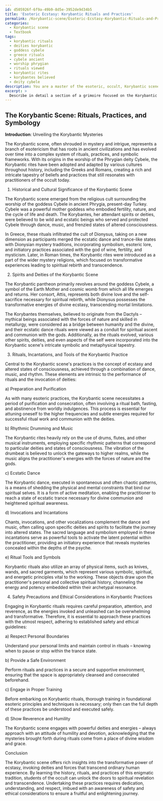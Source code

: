 ```yaml
---
id: d505926f-6f9a-49b9-8d5e-3952de9d34b5
title: 'Esoteric Ecstasy: Korybantic Rituals and Practices'
permalink: /Korybantic-scene/Esoteric-Ecstasy-Korybantic-Rituals-and-Practices/
categories:
  - Korybantic scene
  - Textbook
tags:
  - korybantic rituals
  - deities korybantic
  - goddess cybele
  - greece rituals
  - cybele ancient
  - worship phrygian
  - rituals viewed
  - korybantic rites
  - korybantes believed
  - deity cybele
description: You are a master of the esoteric, occult, Korybantic scene and education, you have written many textbooks on the subject in ways that provide students with rich and deep understanding of the subject. You are being asked to write textbook-like sections on a topic and you do it with full context, explainability, and reliability in accuracy to the true facts of the topic at hand, in a textbook style that a student would easily be able to learn from, in a rich, engaging, and contextual way. Always include relevant context (such as formulas and history), related concepts, and in a way that someone can gain deep insights from.
excerpt: > 
  Describe in detail a section of a grimoire focused on the Korybantic scene, its rituals, and practices. Elaborate on its historical and cultural significance, the various spirits or deities associated with it, and outline essential rituals, incantations, and tools a student must master to gain a deep understanding of this occult domain. Additionally, provide instructions and guidance on safety precautions and ethical considerations when engaging in Korybantic practices.
---
```


## The Korybantic Scene: Rituals, Practices, and Symbology

**Introduction**: Unveiling the Korybantic Mysteries

The Korybantic scene, often shrouded in mystery and intrigue, represents a branch of esotericism that has roots in ancient civilizations and has evolved over time into a complex system of rituals, practices, and symbolic frameworks. With its origins in the worship of the Phrygian deity Cybele, the Korybantic rites have been adopted and adapted by various cultures throughout history, including the Greeks and Romans, creating a rich and intricate tapestry of beliefs and practices that still resonates with practitioners of the occult today.

1. Historical and Cultural Significance of the Korybantic Scene

The Korybantic scene emerged from the religious cult surrounding the worship of the goddess Cybele in ancient Phrygia, present-day Turkey. Cybele was a powerful mother goddess who embodied fertility, nature, and the cycle of life and death. The Korybantes, her attendant spirits or deities, were believed to be wild and ecstatic beings who served and protected Cybele through dance, music, and frenzied states of altered consciousness. 

In Greece, these rituals infiltrated the cult of Dionysus, taking on a new dimension as participants merged the ecstatic dance and trance-like states with Dionysian mystery traditions, incorporating symbolism, esoteric lore, and initiatory practices associated with the god of wine, fertility, and mysticism. Later, in Roman times, the Korybantic rites were introduced as a part of the wider mystery religions, which focused on transformative experiences leading to spiritual rebirth and transcendence.

2. Spirits and Deities of the Korybantic Scene

The Korybantic pantheon primarily revolves around the goddess Cybele, a symbol of the Earth Mother and cosmic womb from which all life emerges and returns. Her consort, Attis, represents both divine love and the self-sacrifice necessary for spiritual rebirth, while Dionysus possesses the transformative energies of divine ecstasy, transcending mortal limitations.

The Korybantes themselves, believed to originate from the Dactyls – mythical beings associated with the forces of nature and skilled in metallurgy, were considered as a bridge between humanity and the divine, and their ecstatic dance rituals were viewed as a conduit for spiritual ascent and communion with the gods. Additionally, as the rituals evolved, various other spirits, deities, and even aspects of the self were incorporated into the Korybantic scene's intricate symbolic and metaphysical tapestry.

3. Rituals, Incantations, and Tools of the Korybantic Practice

Central to the Korybantic scene's practices is the concept of ecstasy and altered states of consciousness, achieved through a combination of dance, music, and rhythm. These elements are intrinsic to the performance of rituals and the invocation of deities:

a) Preparation and Purification

As with many esoteric practices, the Korybantic scene necessitates a period of purification and consecration, often involving a ritual bath, fasting, and abstinence from worldly indulgences. This process is essential for attuning oneself to the higher frequencies and subtle energies required for successful ritual work and communion with the deities.

b) Rhythmic Drumming and Music

The Korybantic rites heavily rely on the use of drums, flutes, and other musical instruments, employing specific rhythmic patterns that correspond to particular deities and states of consciousness. The vibration of the drumbeat is believed to unlock the gateways to higher realms, while the music aligns the practitioner's energies with the forces of nature and the gods.

c) Ecstatic Dance

The Korybantic dance, executed in spontaneous and often chaotic patterns, is a means of shedding the physical and mental constraints that bind our spiritual selves. It is a form of active meditation, enabling the practitioner to reach a state of ecstatic trance necessary for divine communion and heightened spiritual awareness.

d) Invocations and Incantations

Chants, invocations, and other vocalizations complement the dance and music, often calling upon specific deities and spirits to facilitate the journey into altered states. The sacred language and symbolism employed in these incantations serve as powerful tools to activate the latent potential within the practitioner, providing an initiatory experience that reveals mysteries concealed within the depths of the psyche.

e) Ritual Tools and Symbols

Korybantic rituals also utilize an array of physical items, such as knives, wands, and sacred garments, which represent various symbolic, spiritual, and energetic principles vital to the working. These objects draw upon the practitioner's personal and collective spiritual history, channeling the energy and potency embedded within their archetypal resonance.

4. Safety Precautions and Ethical Considerations in Korybantic Practices

Engaging in Korybantic rituals requires careful preparation, attention, and reverence, as the energies invoked and unleashed can be overwhelming and transformative. Therefore, it is essential to approach these practices with the utmost respect, adhering to established safety and ethical guidelines:

a) Respect Personal Boundaries

Understand your personal limits and maintain control in rituals – knowing when to pause or stop within the trance state.

b) Provide a Safe Environment

Perform rituals and practices in a secure and supportive environment, ensuring that the space is appropriately cleansed and consecrated beforehand.

c) Engage in Proper Training

Before embarking on Korybantic rituals, thorough training in foundational esoteric principles and techniques is necessary; only then can the full depth of these practices be understood and executed safely.

d) Show Reverence and Humility

The Korybantic scene engages with powerful deities and energies – always approach with an attitude of humility and devotion, acknowledging that the mysteries brought forth during rituals come from a place of divine wisdom and grace.

Conclusion

The Korybantic scene offers rich insights into the transformative power of ecstasy, invoking deities and forces that transcend ordinary human experience. By learning the history, rituals, and practices of this enigmatic tradition, students of the occult can unlock the doors to spiritual revelation and transcendence. Undertaking these practices requires dedication, understanding, and respect, imbued with an awareness of safety and ethical considerations to ensure a fruitful and enlightening journey.
